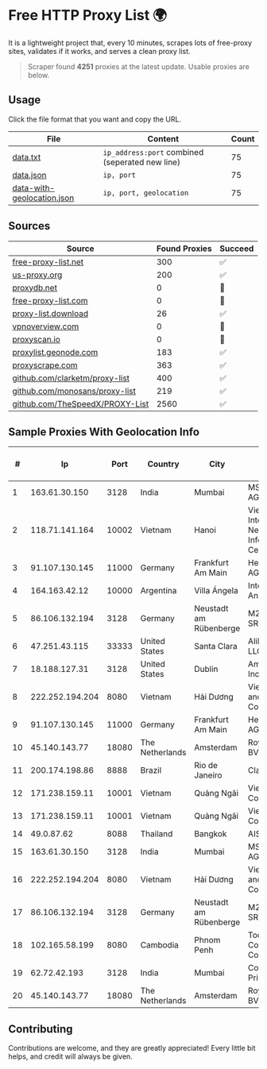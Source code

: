 
# Free HTTP Proxy List 🌍

It is a lightweight project that, every 10 minutes, scrapes lots of free-proxy sites, validates if it works, and serves a clean proxy list.


> Scraper found **4251** proxies at the latest update. Usable proxies are below.

## Usage

Click the file format that you want and copy the URL.


|File|Content|Count|
|----|-------|-----|
|[data.txt](https://raw.githubusercontent.com/themiralay/Proxy-List-World/master/data.txt)|`ip_address:port` combined (seperated new line)|75|
|[data.json](https://raw.githubusercontent.com/themiralay/Proxy-List-World/master/data.json)|`ip, port`|75|
|[data-with-geolocation.json](https://raw.githubusercontent.com/themiralay/Proxy-List-World/master/data-with-geolocation.json)|`ip, port, geolocation`|75|

## Sources

|Source|Found Proxies|Succeed|
|------|-------------|-------|
|[free-proxy-list.net](https://free-proxy-list.net)|300|✅|
|[us-proxy.org](https://www.us-proxy.org)|200|✅|
|[proxydb.net](http://proxydb.net)|0|🚫|
|[free-proxy-list.com](https://free-proxy-list.com/?page=&port=&type%5B%5D=http&type%5B%5D=https&up_time=0&search=Search)|0|🚫|
|[proxy-list.download](https://www.proxy-list.download/HTTP)|26|✅|
|[vpnoverview.com](https://vpnoverview.com/privacy/anonymous-browsing/free-proxy-servers)|0|🚫|
|[proxyscan.io](https://www.proxyscan.io)|0|🚫|
|[proxylist.geonode.com](https://proxylist.geonode.com/api/proxy-list?limit=300&page=1&sort_by=lastChecked&sort_type=desc&protocols=http,https)|183|✅|
|[proxyscrape.com](https://api.proxyscrape.com/v2/?request=displayproxies&protocol=http&timeout=10000&country=all&ssl=all&anonymity=all)|363|✅|
|[github.com/clarketm/proxy-list](https://raw.githubusercontent.com/clarketm/proxy-list/master/proxy-list-raw.txt)|400|✅|
|[github.com/monosans/proxy-list](https://raw.githubusercontent.com/monosans/proxy-list/main/proxies/http.txt)|219|✅|
|[github.com/TheSpeedX/PROXY-List](https://raw.githubusercontent.com/TheSpeedX/PROXY-List/master/http.txt)|2560|✅|


## Sample Proxies With Geolocation Info

|#|Ip|Port|Country|City|Internet Service Provider|
|-|--|----|-------|----|-------------------------|
|1|163.61.30.150|3128|India|Mumbai|MS KOSI AGRICO|
|2|118.71.141.164|10002|Vietnam|Hanoi|Vietnam Internet Network Information Center|
|3|91.107.130.145|11000|Germany|Frankfurt Am Main|Hetzner Online AG|
|4|164.163.42.12|10000|Argentina|Villa Ángela|Interret Villa Angela SRL|
|5|86.106.132.194|3128|Germany|Neustadt am Rübenberge|M247 Europe SRL|
|6|47.251.43.115|33333|United States|Santa Clara|Alibaba Cloud LLC|
|7|18.188.127.31|3128|United States|Dublin|Amazon.com, Inc.|
|8|222.252.194.204|8080|Vietnam|Hải Dương|VietNam Post and Telecom Corporation|
|9|91.107.130.145|11000|Germany|Frankfurt Am Main|Hetzner Online AG|
|10|45.140.143.77|18080|The Netherlands|Amsterdam|RoyaleHosting BV|
|11|200.174.198.86|8888|Brazil|Rio de Janeiro|Claro S.A|
|12|171.238.159.11|10001|Vietnam|Quảng Ngãi|Viettel Corporation|
|13|171.238.159.11|10001|Vietnam|Quảng Ngãi|Viettel Corporation|
|14|49.0.87.62|8088|Thailand|Bangkok|AIS-Fibre|
|15|163.61.30.150|3128|India|Mumbai|MS KOSI AGRICO|
|16|222.252.194.204|8080|Vietnam|Hải Dương|VietNam Post and Telecom Corporation|
|17|86.106.132.194|3128|Germany|Neustadt am Rübenberge|M247 Europe SRL|
|18|102.165.58.199|8080|Cambodia|Phnom Penh|Today Communication Co., Ltd|
|19|62.72.42.193|3128|India|Mumbai|Contabo Asia Private Limited|
|20|45.140.143.77|18080|The Netherlands|Amsterdam|RoyaleHosting BV|



## Contributing

Contributions are welcome, and they are greatly appreciated! Every
little bit helps, and credit will always be given.

